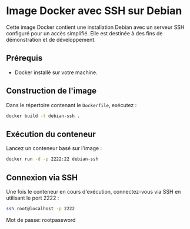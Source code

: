 # Image Docker avec SSH sur Debian

Cette image Docker contient une installation Debian avec un serveur SSH configuré pour un accès simplifié. Elle est destinée à des fins de démonstration et de développement.

## Prérequis

- Docker installé sur votre machine.

## Construction de l'image

 Dans le répertoire contenant le `Dockerfile`, exécutez :
   
```bash
docker build -t debian-ssh .
```
## Exécution du conteneur
Lancez un conteneur basé sur l'image :

```bash
docker run -d -p 2222:22 debian-ssh
```

## Connexion via SSH

Une fois le conteneur en cours d'exécution, connectez-vous via SSH en utilisant le port 2222 :

```bash
ssh root@localhost -p 2222
```

Mot de passe: rootpassword
